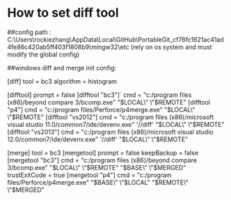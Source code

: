 How to set diff tool
=========================== 

##config path : 
C:\Users\rockiezhang\AppData\Local\GitHub\PortableGit_cf76fc1621ac41ad4fe86c420ab5ff403f1808b9\mingw32\etc  (rely on os system and must modify the global config)


##windows diff and merge init config:

[diff]
	tool = bc3
	algorithm = histogram

[difftool]
	prompt = false
[difftool "bc3"]`
	cmd = \"c:/program files (x86)/beyond compare 3/bcomp.exe\" \"$LOCAL\" \"$REMOTE\"
[difftool "p4"]
	cmd = \"c:/program files/Perforce/p4merge.exe\" \"$LOCAL\" \"$REMOTE\"
[difftool "vs2012"]
	cmd = \"c:/program files (x86)/microsoft visual studio 11.0/common7/ide/devenv.exe\" '//diff' \"$LOCAL\" \"$REMOTE\"
[difftool "vs2013"]
	cmd = \"c:/program files (x86)/microsoft visual studio 12.0/common7/ide/devenv.exe\" '//diff' \"$LOCAL\" \"$REMOTE\"

[merge]
	tool = bc3
[mergetool]
	prompt = false
	keepBackup = false
[mergetool "bc3"]
	cmd = \"c:/program files (x86)/beyond compare 3/bcomp.exe\" \"$LOCAL\" \"$REMOTE\" \"$BASE\" \"$MERGED\"
	trustExitCode = true
[mergetool "p4"]
	cmd = \"c:/program files/Perforce/p4merge.exe\" \"$BASE\" \"$LOCAL\" \"$REMOTE\" \"$MERGED\"

